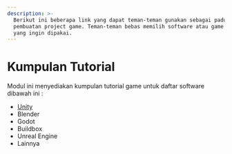 ```yaml
---
description: >-
  Berikut ini beberapa link yang dapat teman-teman gunakan sebagai paduan dalam
  pembuatan project game. Teman-teman bebas memilih software atau game engine
  yang ingin dipakai.
---
```


# Kumpulan Tutorial

Modul ini menyediakan kumpulan tutorial game untuk daftar software dibawah ini :

* [Unity](unity.md)
* Blender
* Godot
* Buildbox
* Unreal Engine
* Lainnya

